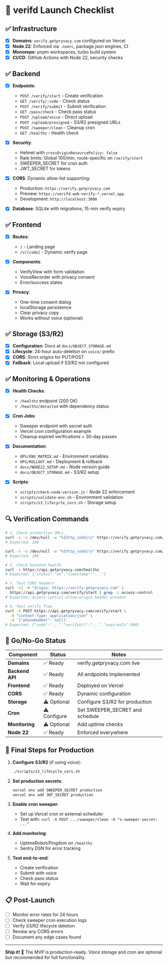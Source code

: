 # 🚀 verifd Launch Checklist

## ✅ Infrastructure

- [x] **Domains**: `verify.getpryvacy.com` configured on Vercel
- [x] **Node 22**: Enforced via `.nvmrc`, package.json engines, CI
- [x] **Monorepo**: pnpm workspaces, turbo build system
- [x] **CI/CD**: GitHub Actions with Node 22, security checks

## ✅ Backend

- [x] **Endpoints**:
  - `POST /verify/start` - Create verification
  - `GET /verify/:code` - Check status  
  - `POST /verify/submit` - Submit verification
  - `GET /pass/check` - Check pass status
  - `POST /upload/voice` - Direct upload
  - `POST /upload/presigned` - S3/R2 presigned URLs
  - `POST /sweeper/clean` - Cleanup cron
  - `GET /healthz` - Health check

- [x] **Security**:
  - Helmet with `crossOriginResourcePolicy: false`
  - Rate limits: Global 100/min, route-specific on `/verify/start`
  - SWEEPER_SECRET for cron auth
  - JWT_SECRET for tokens

- [x] **CORS**: Dynamic allow-list supporting:
  - Production: `https://verify.getpryvacy.com`
  - Preview: `https://verifd-web-verify-*.vercel.app`
  - Development: `http://localhost:3000`

- [x] **Database**: SQLite with migrations, 15-min verify expiry

## ✅ Frontend

- [x] **Routes**:
  - `/` - Landing page
  - `/v/[code]` - Dynamic verify page

- [x] **Components**:
  - VerifyView with form validation
  - VoiceRecorder with privacy consent
  - Error/success states

- [x] **Privacy**:
  - One-time consent dialog
  - localStorage persistence
  - Clear privacy copy
  - Works without voice (optional)

## ✅ Storage (S3/R2)

- [x] **Configuration**: Docs at `docs/OBJECT_STORAGE.md`
- [x] **Lifecycle**: 24-hour auto-deletion on `voice/` prefix
- [x] **CORS**: Strict origins for PUT/POST
- [x] **Fallback**: Local upload if S3/R2 not configured

## ✅ Monitoring & Operations

- [x] **Health Checks**: 
  - `/healthz` endpoint (200 OK)
  - `/healthz/detailed` with dependency status

- [x] **Cron Jobs**:
  - Sweeper endpoint with secret auth
  - Vercel cron configuration example
  - Cleanup expired verifications + 30-day passes

- [x] **Documentation**:
  - `OPS/ENV_MATRIX.md` - Environment variables
  - `OPS/ROLLOUT.md` - Deployment & rollback
  - `docs/NODE22_SETUP.md` - Node version guide
  - `docs/OBJECT_STORAGE.md` - S3/R2 setup

- [x] **Scripts**:
  - `scripts/check-node-version.js` - Node 22 enforcement
  - `scripts/validate-env.sh` - Environment validation
  - `scripts/s3_lifecycle_cors.sh` - Storage setup

## 🔍 Verification Commands

```bash
# 1. Check production URLs
curl -s -o /dev/null -w "%{http_code}\n" https://verify.getpryvacy.com/
# Expected: 200

curl -s -o /dev/null -w "%{http_code}\n" https://verify.getpryvacy.com/v/test123
# Expected: 200

# 2. Check backend health
curl -s https://api.getpryvacy.com/healthz
# Expected: {"status":"ok","timestamp":"..."}

# 3. Test CORS headers
curl -sI -H "Origin: https://verify.getpryvacy.com" \
  https://api.getpryvacy.com/verify/start | grep -i access-control
# Expected: access-control-allow-origin header present

# 4. Test verify flow
curl -X POST https://api.getpryvacy.com/verify/start \
  -H "Content-Type: application/json" \
  -d '{"phoneNumber": null}'
# Expected: {"code":"...","verifyUrl":"...","expiresIn":900}
```

## 🚦 Go/No-Go Status

| Component | Status | Notes |
|-----------|--------|-------|
| **Domains** | ✅ Ready | verify.getpryvacy.com live |
| **Backend API** | ✅ Ready | All endpoints implemented |
| **Frontend** | ✅ Ready | Deployed on Vercel |
| **CORS** | ✅ Ready | Dynamic configuration |
| **Storage** | ⚠️ Optional | Configure S3/R2 for production |
| **Cron** | ⚠️ Configure | Set SWEEPER_SECRET and schedule |
| **Monitoring** | ⚠️ Optional | Add uptime checks |
| **Node 22** | ✅ Ready | Enforced everywhere |

## 🎯 Final Steps for Production

1. **Configure S3/R2** (if using voice):
   ```bash
   ./scripts/s3_lifecycle_cors.sh
   ```

2. **Set production secrets**:
   ```bash
   vercel env add SWEEPER_SECRET production
   vercel env add JWT_SECRET production
   ```

3. **Enable cron sweeper**:
   - Set up Vercel cron or external scheduler
   - Test with: `curl -X POST .../sweeper/clean -H "x-sweeper-secret: ..."`

4. **Add monitoring**:
   - UptimeRobot/Pingdom on `/healthz`
   - Sentry DSN for error tracking

5. **Test end-to-end**:
   - Create verification
   - Submit with voice
   - Check pass status
   - Wait for expiry

## 📋 Post-Launch

- [ ] Monitor error rates for 24 hours
- [ ] Check sweeper cron execution logs
- [ ] Verify S3/R2 lifecycle deletion
- [ ] Review any CORS errors
- [ ] Document any edge cases found

---

**Ship it! 🚀** The MVP is production-ready. Voice storage and cron are optional but recommended for full functionality.